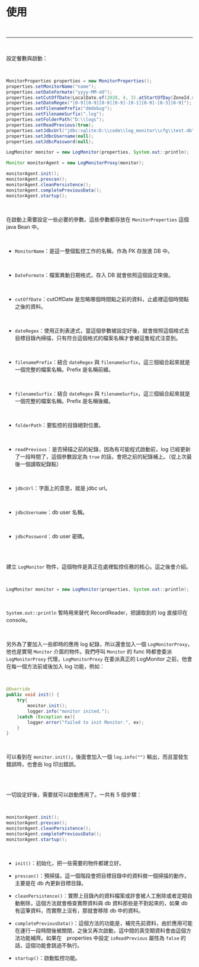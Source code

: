 # 使用

<br>

---

<br>

設定餐數與啟動：

<br>

```java
MonitorProperties properties = new MonitorProperties();
properties.setMonitorName("name");
properties.setDateFormate("yyyy-MM-dd");
properties.setCutOffDate(LocalDate.of(2020, 4, 3).atStartOfDay(ZoneId.systemDefault()).toInstant());
properties.setDateRegex("[0-9][0-9][0-9][0-9]-[0-1][0-9]-[0-3][0-9]");
properties.setFilenamePrefix("dmdebug");
properties.setFilenameSurfix(".log");
properties.setFolderPath("D:\\logs");
properties.setReadPrevious(true);
properties.setJdbcUrl("jdbc:sqlite:D:\\code\\log_monitor\\cfg\\test.db");
properties.setJdbcUsername(null);
properties.setJdbcPassword(null);

LogMonitor monitor = new LogMonitor(properties, System.out::println);

Monitor monitorAgent = new LogMonitorProxy(monitor);

monitorAgent.init();
monitorAgent.prescan();
monitorAgent.cleanPersistence();
monitorAgent.completePreviousData();
monitorAgent.startup();
```

<br>

在啟動上需要設定一些必要的參數。這些參數都存放在 `MonitorProperties` 這個 java Bean 中。

<br>

* `MonitorName`：是這一整個監控工作的名稱，作為 PK 存放進 DB 中。

<br>

* `DateFormate`：檔案異動日期格式，存入 DB 就會依照這個設定來做。

<br>

* `cutOffDate`：cutOffDate 是忽略哪個時間點之前的資料，止處裡這個時間點之後的資料。

<br>

* `dateRegex`：使用正則表達式，當這個參數被設定好後，就會按照這個格式去目標目錄內掃描，只有符合這個格式的檔案名稱才會被這隻程式注意到。

<br>

* `filenamePrefix`：結合 `dateRegex` 與 `filenameSurfix`，這三個組合起來就是一個完整的檔案名稱。Prefix 是名稱前綴。

<br>

* `filenameSurfix`：結合 `dateRegex` 與 `filenameSurfix`，這三個組合起來就是一個完整的檔案名稱。Prefix 是名稱後綴。

<br>

* `folderPath`：要監控的目錄絕對位置。

<br>

* `readPrevious`：是否掃描之前的紀錄，因為有可能程式啟動前，log 已經更新了一段時間了，這個參數設定為 `true` 的話，會把之前的紀錄補上。（從上次最後一個讀取紀錄點）

<br>

* `jdbcUrl`：字面上的意思，就是 jdbc url。

<br>

* `jdbcUsername`：db user 名稱。

<br>

* `jdbcPassword`：db user 密碼。

<br>
<br>

建立 `LogMonitor` 物件，這個物件是真正在處裡監控任務的核心。這之後會介紹。

<br>

```java
LogMonitor monitor = new LogMonitor(properties, System.out::println);
```

<br>

`System.out::println` 暫時用來替代 RecordReader，把讀取到的 log 直接印在 console。

<br>

另外為了要加入一些即時的應用 log 紀錄，所以還會加入一個 `LogMonitorProxy`，他也是實現 `Monitor` 介面的物件。我們呼叫 `Monitor` 的 func 時都會委派 `LogMonitorProxy` 代理，`LogMonitorProxy` 在委派真正的 LogMonitor 之前，他會在每一個方法前或後加入 log 功能，例如：

<br>

```java
@Override
public void init() {
    try{
        monitor.init();
        logger.info("monitor inited.");
    }catch (Exception ex){
        logger.error("failed to init Monitor.", ex);
    }
}
```

<br>

可以看到在 `monitor.init()`，後面會加入一個 `log.info("")` 輸出，而且當發生錯誤時，也會由 log 印出錯誤。

<br>
<br>

一切設定好後，需要就可以啟動應用了。一共有 5 個步驟：

<br>

```java
monitorAgent.init();
monitorAgent.prescan();
monitorAgent.cleanPersistence();
monitorAgent.completePreviousData();
monitorAgent.startup();
```

<br>

* `init()`：初始化，把一些需要的物件都建立好。

* `prescan()`：預掃描，這一個階段會把目標目錄中的資料做一個掃描的動作，主要是在 db 內更新目標目錄。

* `cleanPersistence()`：實際上目錄內的資料檔案或許會被人工刪除或者定期自動刪除，這個方法就會檢查實際資料與 db 資料那些是不對起來的，如果 db 有這筆資料，而實際上沒有，那就會移除 db 中的資料。

* `completePreviousData()`：這個方法的功能是，補完先前資料，由於應用可能在運行一段時間後被關閉，之後又再次啟動，這中間的真空期資料會由這個方法功能補齊。如果在　properties 中設定 `isReadPrevious` 屬性為 `false` 的話，這個功能會跳過不執行。

* `startup()`：啟動監控功能。

<br>
<br>

